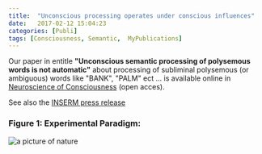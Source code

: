 ```yaml
---
title:  "Unconscious processing operates under conscious influences"
date:   2017-02-12 15:04:23
categories: [Publi]
tags: [Consciousness, Semantic,  MyPublications]
---
```


Our paper in entitle **"Unconscious semantic processing of polysemous words is not automatic"** about processing of subliminal polysemous (or ambiguous) words like "BANK", "PALM" ect ... is available online in [Neuroscience of Consciousness] (open acces).

See also the [INSERM press release]

### Figure 1: Experimental Paradigm:
![a picture of nature](https://oup.silverchair-cdn.com/oup/backfile/Content_public/Journal/nc/2016/1/10.1093_nc_niw010/2/m_niw010f1p.jpeg?Expires=1487036097&Signature=Gswh5DTCS0jpA4akHOXQnIwlJaTeFlrMJq2UPoAEfDKWBlhLU7QUbPJRwkdcAu~HeQUE5TnlRRKtQ~6xQ8Da8aYVdkAo729FT9AzDqut979K4h8uEUE5QD1kqFXpK80kPHem0K5kD2KWl1xHitQWViPGBnc9jS8G2M~Hddgfh8DV058sHj0pmHP63HVUDmDl~XUObAhNVBCz-hfsn6zKkZGml~~bN-64Ipw6ku-dnL~jESUIlZKC7ta-dTdJkZt7UBktw~eY8L-lvC6Nf5pBumfwlk~~zKO99LWpSn5MJ4DVOJvZ80CLtWwONyC77MffZSc8Q0vIWlXcmrSn~SJBwA__&Key-Pair-Id=APKAIUCZBIA4LVPAVW3Q)


[INSERM press release]:http://presse.inserm.fr/en/unconscious-processing-operates-under-conscious-influence/24846/

[Neuroscience of Consciousness]: https://academic.oup.com/nc/article/doi/10.1093/nc/niw010/2757130/Unconscious-semantic-processing-of-polysemous
